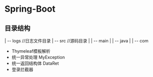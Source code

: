 # Spring-Boot

## 目录结构 ##
| -- logs                                               //日志文件目录
| -- src                                                //源码目录
|     | -- main
|           | -- java
|                  | -- com
- Thymeleaf模板解析
- 统一异常处理 MyException
- 统一返回结构体 DataRet
- 登录拦截器
